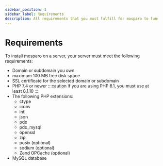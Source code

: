 ```yaml
---
sidebar_position: 1
sidebar_label: Requirements
description: All requirements that you must fulfill for mosparo to function correctly.
---
```


# Requirements

To install mosparo on a server, your server must meet the following requirements:

- Domain or subdomain you own
- maximum 100 MB free disk space
- SSL certificate for the selected domain or subdomain
- PHP 7.4 or newer
  :::caution
  If you are using PHP 8.1, you must use at least 8.1.10
  :::
- The following PHP extensions:
  - ctype
  - iconv
  - intl
  - json
  - pdo
  - pdo_mysql
  - openssl
  - zip
  - posix (optional)
  - sodium (optional)
  - Zend OPCache (optional)
- MySQL database

